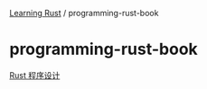 [Learning Rust](../README.md) / programming-rust-book

# programming-rust-book

[Rust 程序设计](README.md)

